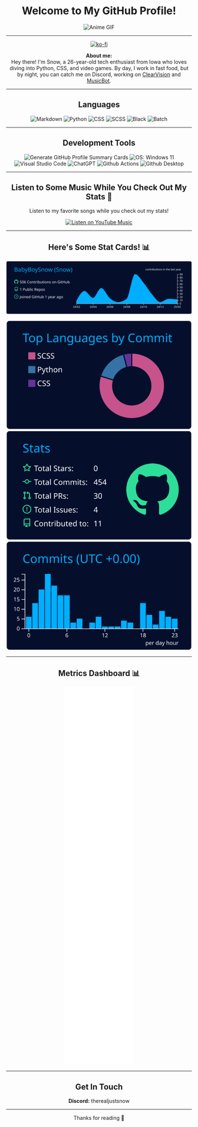 <div align="center">

  <h1>Welcome to My GitHub Profile!</h1>
  
  <img src="https://media.giphy.com/media/Z3Y0EBcsvZ7bO/giphy.gif" alt="Anime GIF">

  ---
  [![ko-fi](https://ko-fi.com/img/githubbutton_sm.svg)](https://ko-fi.com/justsnow)

  **About me:**  
  Hey there! I'm Snow, a 26-year-old tech enthusiast from Iowa who loves diving into Python, CSS, and video games. By day, I work in fast food, but by night, you can catch me on Discord, working on [ClearVision](https://github.com/ClearVision/ClearVision-v6) and [MusicBot](https://github.com/Just-Some-Bots/MusicBot).

  ---

  ## Languages

  <p>
    <img src="https://img.shields.io/badge/markdown-%23000000.svg?style=for-the-badge&logo=markdown&logoColor=white" alt="Markdown">
    <img src="https://img.shields.io/badge/Python-3776AB?style=for-the-badge&logo=python&logoColor=white" alt="Python">
    <img src="https://img.shields.io/badge/CSS-1572B6?style=for-the-badge&logo=css3&logoColor=white" alt="CSS">
    <img src="https://img.shields.io/badge/SCSS-CC6699?style=for-the-badge&logo=sass&logoColor=white" alt="SCSS">
    <img src="https://img.shields.io/badge/Black-000000?style=for-the-badge&logo=black&logoColor=white" alt="Black">
    <img src="https://img.shields.io/badge/Batch-4D4D4D?style=for-the-badge&logo=windows&logoColor=white" alt="Batch">
  </p>
  
  ---

  ## Development Tools
  <p>
    <img src="https://img.shields.io/badge/Generate%20GitHub%20Profile%20Summary%20Cards-Passing-brightgreen?style=for-the-badge" alt="Generate GitHub Profile Summary Cards">
    <img src="https://img.shields.io/badge/OS-Windows-0078D4?style=for-the-badge&logo=windows&logoColor=white" alt="OS: Windows 11">
    <img src="https://img.shields.io/badge/Visual%20Studio%20Code-0078d7.svg?style=for-the-badge&logo=visual-studio-code&logoColor=white" alt="Visual Studio Code">
    <img src="https://img.shields.io/badge/chatGPT-74aa9c?style=for-the-badge&logo=openai&logoColor=white" alt="ChatGPT">
    <img src="https://img.shields.io/badge/github%20actions-%232671E5.svg?style=for-the-badge&logo=githubactions&logoColor=white" alt="Github Actions">
    <img src="https://img.shields.io/badge/GitHub_Desktop-6E40C9?style=for-the-badge&logo=github&logoColor=white" alt="Github Desktop">
  </p>

  ---

  ## Listen to Some Music While You Check Out My Stats 🎵
  Listen to my favorite songs while you check out my stats!

  [![Listen on YouTube Music](https://img.shields.io/badge/YouTube_Music-FF0000?style=for-the-badge&logo=youtube-music&logoColor=white)](https://music.youtube.com/playlist?list=PLi8Ca0H-BLi6VZkC6Sab-vFouBBBuEPJj&si=I_x8S6zT6M209-SX)

  ---

  ## Here's Some Stat Cards! 📊

  [![](https://raw.githubusercontent.com/BabyBoySnow/babyboysnow/main/profile-summary-card-output/algolia/0-profile-details.svg)](https://github.com/vn7n24fzkq/github-profile-summary-cards)

  [![](https://raw.githubusercontent.com/BabyBoySnow/babyboysnow/main/profile-summary-card-output/algolia/2-most-commit-language.svg)](https://github.com/vn7n24fzkq/github-profile-summary-cards) [![](https://raw.githubusercontent.com/BabyBoySnow/babyboysnow/main/profile-summary-card-output/algolia/3-stats.svg)](https://github.com/vn7n24fzkq/github-profile-summary-cards) [![](https://raw.githubusercontent.com/BabyBoySnow/babyboysnow/main/profile-summary-card-output/algolia/4-productive-time.svg)](https://github.com/vn7n24fzkq/github-profile-summary-cards)
  
  

  ---

  ## Metrics Dashboard 📊
  [![Metrics](https://github.com/babyboysnow/babyboysnow/blob/main/github-metrics.svg)](https://metrics.lecoq.io/Snow)

  ---

  ## Get In Touch

  **Discord:** therealjustsnow

  ---

  <p>Thanks for reading 💜</p>

</div>
